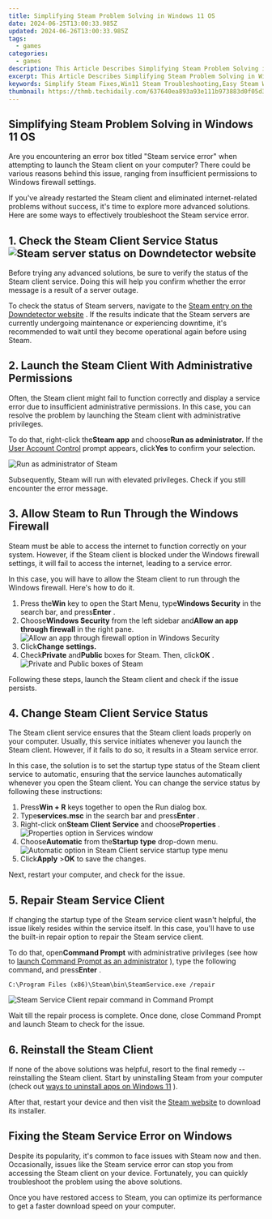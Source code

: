 ```yaml
---
title: Simplifying Steam Problem Solving in Windows 11 OS
date: 2024-06-25T13:00:33.985Z
updated: 2024-06-26T13:00:33.985Z
tags:
  - games
categories:
  - games
description: This Article Describes Simplifying Steam Problem Solving in Windows 11 OS
excerpt: This Article Describes Simplifying Steam Problem Solving in Windows 11 OS
keywords: Simplify Steam Fixes,Win11 Steam Troubleshooting,Easy Steam Windows,Stream Fix Guide W11,Steam Solutions for W11,Unlock Steam W11,W11 Steam Issue Resolution
thumbnail: https://thmb.techidaily.com/637640ea893a93e111b973883d0f05d3166b54a33cafa8864cd2873a58b515ce.png
---
```


## Simplifying Steam Problem Solving in Windows 11 OS

 Are you encountering an error box titled "Steam service error" when attempting to launch the Steam client on your computer? There could be various reasons behind this issue, ranging from insufficient permissions to Windows firewall settings.

 If you've already restarted the Steam client and eliminated internet-related problems without success, it's time to explore more advanced solutions. Here are some ways to effectively troubleshoot the Steam service error.

## 1\. Check the Steam Client Service Status ![Steam server status on Downdetector website](https://static1.makeuseofimages.com/wordpress/wp-content/uploads/2023/08/steam-server-status.jpg)

 Before trying any advanced solutions, be sure to verify the status of the Steam client service. Doing this will help you confirm whether the error message is a result of a server outage.

 To check the status of Steam servers, navigate to the [Steam entry on the Downdetector website](https://downdetector.com/status/steam/) . If the results indicate that the Steam servers are currently undergoing maintenance or experiencing downtime, it's recommended to wait until they become operational again before using Steam.

## 2\. Launch the Steam Client With Administrative Permissions

 Often, the Steam client might fail to function correctly and display a service error due to insufficient administrative permissions. In this case, you can resolve the problem by launching the Steam client with administrative privileges.

 To do that, right-click the**Steam app** and choose**Run as administrator.** If the [User Account Control](https://www.makeuseof.com/tag/user-account-control-windows-10/) prompt appears, click**Yes** to confirm your selection.

![Run as administrator of Steam](https://static1.makeuseofimages.com/wordpress/wp-content/uploads/2023/08/run-as-administrator.jpg)

 Subsequently, Steam will run with elevated privileges. Check if you still encounter the error message.

## 3\. Allow Steam to Run Through the Windows Firewall

 Steam must be able to access the internet to function correctly on your system. However, if the Steam client is blocked under the Windows firewall settings, it will fail to access the internet, leading to a service error.

 In this case, you will have to allow the Steam client to run through the Windows firewall. Here's how to do it.

1. Press the**Win** key to open the Start Menu, type**Windows Security** in the search bar, and press**Enter** .
2. Choose**Windows Security** from the left sidebar and**Allow an app through firewall** in the right pane.  
![Allow an app through firewall option in Windows Security](https://static1.makeuseofimages.com/wordpress/wp-content/uploads/2023/08/allow-an-app-through-firewall.jpg)
3. Click**Change** **settings.**
4. Check**Private** and**Public** boxes for Steam. Then, click**OK** .  
![Private and Public boxes of Steam](https://static1.makeuseofimages.com/wordpress/wp-content/uploads/2023/08/private-and-public-boxes.jpg)

 Following these steps, launch the Steam client and check if the issue persists.

## 4\. Change Steam Client Service Status

 The Steam client service ensures that the Steam client loads properly on your computer. Usually, this service initiates whenever you launch the Steam client. However, if it fails to do so, it results in a Steam service error.

 In this case, the solution is to set the startup type status of the Steam client service to automatic, ensuring that the service launches automatically whenever you open the Steam client. You can change the service status by following these instructions:

1. Press**Win + R** keys together to open the Run dialog box.
2. Type**services.msc** in the search bar and press**Enter** .
3. Right-click on**Steam Client Service** and choose**Properties** .  
![Properties option in Services window](https://static1.makeuseofimages.com/wordpress/wp-content/uploads/2023/08/properties-option.jpg)
4. Choose**Automatic** from the**Startup** **type** drop-down menu.  
![Automatic option in Steam Client service startup type menu](https://static1.makeuseofimages.com/wordpress/wp-content/uploads/2023/08/automatic.jpg)
5. Click**Apply** \>**OK** to save the changes.

Next, restart your computer, and check for the issue.

## 5\. Repair Steam Service Client

 If changing the startup type of the Steam service client wasn't helpful, the issue likely resides within the service itself. In this case, you'll have to use the built-in repair option to repair the Steam service client.

 To do that, open**Command Prompt** with administrative privileges (see how to [launch Command Prompt as an administrator](https://www.makeuseof.com/windows-run-command-prompt-admin/) ), type the following command, and press**Enter** .

`C:\Program Files (x86)\Steam\bin\SteamService.exe /repair`

![Steam Service Client repair command in Command Prompt](https://static1.makeuseofimages.com/wordpress/wp-content/uploads/2023/08/steam-service-client-repair-command.jpg)

 Wait till the repair process is complete. Once done, close Command Prompt and launch Steam to check for the issue.

## 6\. Reinstall the Steam Client

 If none of the above solutions was helpful, resort to the final remedy -- reinstalling the Steam client. Start by uninstalling Steam from your computer (check out [ways to uninstall apps on Windows 11](https://www.makeuseof.com/windows-11-different-ways-to-uninstall-software/) ).

 After that, restart your device and then visit the [Steam website](https://store.steampowered.com/about/) to download its installer.

## Fixing the Steam Service Error on Windows

 Despite its popularity, it's common to face issues with Steam now and then. Occasionally, issues like the Steam service error can stop you from accessing the Steam client on your device. Fortunately, you can quickly troubleshoot the problem using the above solutions.

 Once you have restored access to Steam, you can optimize its performance to get a faster download speed on your computer.


<ins class="adsbygoogle"
     style="display:block"
     data-ad-format="autorelaxed"
     data-ad-client="ca-pub-7571918770474297"
     data-ad-slot="1223367746"></ins>



<ins class="adsbygoogle"
     style="display:block"
     data-ad-client="ca-pub-7571918770474297"
     data-ad-slot="8358498916"
     data-ad-format="auto"
     data-full-width-responsive="true"></ins>


